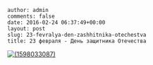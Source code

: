 ```
author: admin
comments: false
date: 2016-02-24 06:37:49+00:00
layout: post
slug: 23-fevralya-den-zashhitnika-otechestva
title: 23 февраля - День защитника Отечества
```

[![(1598033087)](/images/1598033087-1024x462.png)](http://www.cm-spb.ru/cms/23-fevralya-den-zashhitnika-otechestva/attachment/1598033087/)

